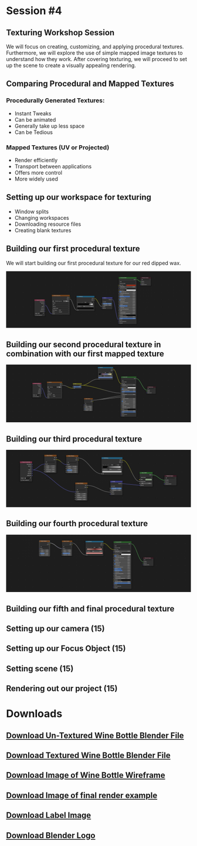 # Session #4 

## Texturing Workshop Session

We will focus on creating, customizing, and applying procedural textures. Furthermore, we will explore the use of simple mapped image textures to understand how they work. After covering texturing, we will proceed to set up the scene to create a visually appealing rendering.

## Comparing Procedural and Mapped Textures 

### Procedurally Generated Textures:

* Instant Tweaks
* Can be animated 
* Generally take up less space
* Can be Tedious

### Mapped Textures (UV or Projected)

* Render efficiently
* Transport between applications
* Offers more control
* More widely used

## Setting up our workspace for texturing

* Window splits
* Changing workspaces
* Downloading resource files
* Creating blank textures

## Building our first procedural texture 

We will start building our first procedural texture for our red dipped wax.

![Wax Texture Nodes](img/WaxTextureNodes.png "Wax Texture Nodes")

## Building our second procedural texture in combination with our first mapped texture

![Label Texture Nodes](img/LabelTextureNodes.png "Label Texture Nodes")

## Building our third procedural texture 

![Glass Texture Nodes](img/GlassTextureNodes.png "Glass Texture Nodes")

## Building our fourth procedural texture

![Back Drop Texture Nodes](img/BackDropTextureNodes.png "Back Drop Texture Nodes")

## Building our fifth and final procedural texture

## Setting up our camera (15)

## Setting up our Focus Object (15)

## Setting scene (15)

## Rendering out our project (15)

# Downloads

## [Download Un-Textured Wine Bottle Blender File](dl/WineBottle/WineBottleModellingDemo.zip)
## [Download Textured Wine Bottle Blender File](dl/WineBottle/WineBottle.blend)
## [Download Image of Wine Bottle Wireframe](dl/WineBottle/WineBottleWire.png)
## [Download Image of final render example](dl/WineBottle/WineBottleRender.png)
## [Download Label Image](dl/WineBottle/Label.png)
## [Download Blender Logo](dl/WineBottle/BlenderLogo.png)
